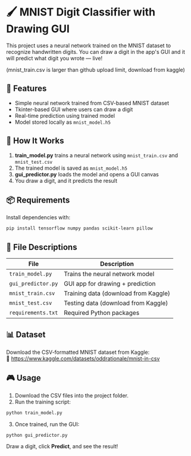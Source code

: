 
# 🖌️ MNIST Digit Classifier with Drawing GUI

This project uses a neural network trained on the MNIST dataset to recognize handwritten digits. You can draw a digit in the app's GUI and it will predict what digit you wrote — live!

(mnist_train.csv is larger than github upload limit, download from kaggle)

## 🚀 Features

- Simple neural network trained from CSV-based MNIST dataset
- Tkinter-based GUI where users can draw a digit
- Real-time prediction using trained model
- Model stored locally as `mnist_model.h5`

## 🧠 How It Works

1. **train_model.py** trains a neural network using `mnist_train.csv` and `mnist_test.csv`
2. The trained model is saved as `mnist_model.h5`
3. **gui_predictor.py** loads the model and opens a GUI canvas
4. You draw a digit, and it predicts the result

## 📦 Requirements

Install dependencies with:

```bash
pip install tensorflow numpy pandas scikit-learn pillow
```

## 📂 File Descriptions

| File              | Description                            |
|-------------------|----------------------------------------|
| `train_model.py`  | Trains the neural network model        |
| `gui_predictor.py`| GUI app for drawing + prediction       |
| `mnist_train.csv` | Training data (download from Kaggle)   |
| `mnist_test.csv`  | Testing data (download from Kaggle)    |
| `requirements.txt`| Required Python packages               |

## 📊 Dataset

Download the CSV-formatted MNIST dataset from Kaggle:  
🔗 https://www.kaggle.com/datasets/oddrationale/mnist-in-csv

## 🎮 Usage

1. Download the CSV files into the project folder.
2. Run the training script:

```bash
python train_model.py
```

3. Once trained, run the GUI:

```bash
python gui_predictor.py
```

Draw a digit, click **Predict**, and see the result!

